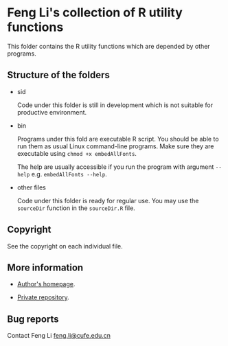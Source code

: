 Feng Li's collection of R utility functions
===========================================

 This folder contains the R utility functions which are depended by other
programs.

Structure of the folders
------------------------

* sid

  Code under this folder is still in development which is not suitable for
  productive environment.

* bin

  Programs under this fold are executable R script. You should be able to run
  them as usual Linux command-line programs. Make sure they are executable
  using `chmod +x embedAllFonts`.

  The help are usually accessible if you run the program with argument `--help`
  e.g. `embedAllFonts --help`.

* other files

  Code under this folder is ready for regular use. You may use the `sourceDir`
  function in the `sourceDir.R` file.


Copyright
---------

 See the copyright on each individual file.

More information
----------------

* [Author's homepage](http://feng.li/).

* [Private repository](https://bitbucket.org/fli/).



Bug reports
-----------

 Contact Feng Li <feng.li@cufe.edu.cn>
